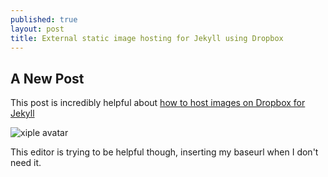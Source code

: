 ```yaml
---
published: true
layout: post
title: External static image hosting for Jekyll using Dropbox
---
```

## A New Post

This post is incredibly helpful about [how to host images on Dropbox for Jekyll](https://milanaryal.com.np/hosting-images-with-dropbox-on-your-website/)

![xiple avatar](https://dl.dropboxusercontent.com/s/w1fzh5qdwquqzwg/avatar.png?dl=0)

This editor is trying to be helpful though, inserting my baseurl when I don't need it.
